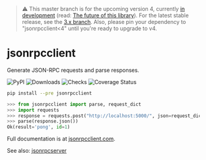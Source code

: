 > :warning: This master branch is for the upcoming version 4,
> currently [in development](https://github.com/explodinglabs/jsonrpcclient/discussions/176) (read: [The future of this
> library](https://github.com/explodinglabs/jsonrpcclient/discussions/171)).
> For the latest stable release, see the [3.x
> branch](https://github.com/explodinglabs/jsonrpcclient/tree/3.x). Also,
> please pin your dependency to "jsonrpcclient<4" until you're ready to upgrade
> to v4.

# jsonrpcclient

Generate JSON-RPC requests and parse responses.

![PyPI](https://img.shields.io/pypi/v/jsonrpcclient.svg)
![Downloads](https://pepy.tech/badge/jsonrpcclient/week)
![Checks](https://github.com/explodinglabs/jsonrpcclient/actions/workflows/checks.yml/badge.svg)
![Coverage Status](https://coveralls.io/repos/github/explodinglabs/jsonrpcclient/badge.svg?branch=master)

```sh
pip install --pre jsonrpcclient
```

```python
>>> from jsonrpcclient import parse, request_dict
>>> import requests
>>> response = requests.post("http://localhost:5000/", json=request_dict("ping"))
>>> parse(response.json())
Ok(result='pong', id=1)
```

Full documentation is at [jsonrpcclient.com](https://www.jsonrpcclient.com/en/latest/).

See also: [jsonrpcserver](https://www.jsonrpcserver.com/)
